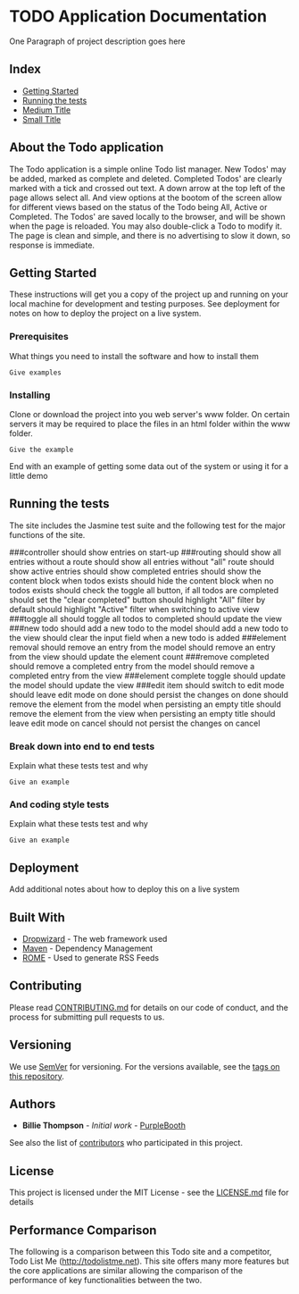 # TODO Application Documentation

One Paragraph of project description goes here

## Index

- [Getting Started](#getting-started)
- [Running the tests](#running-the-tests)
- [Medium Title](#medium-title) 
- [Small Title](#small-title) 


## About the Todo application

The Todo application is a simple online Todo list manager. New Todos' may be added, marked as complete and deleted. Completed Todos' are clearly marked with a tick and crossed out text. A down arrow at the top left of the page allows select all. And view options at the bootom of the screen allow for different views based on the status of the Todo being All, Active or Completed. The Todos' are saved locally to the browser, and will be shown when the page is reloaded. You may also double-click a Todo to modify it. The page is clean and simple, and there is no advertising to slow it down, so response is immediate.

## Getting Started

These instructions will get you a copy of the project up and running on your local machine for development and testing purposes. See deployment for notes on how to deploy the project on a live system.

### Prerequisites

What things you need to install the software and how to install them

```
Give examples
```

### Installing

Clone or download the project into you web server's www folder. On certain servers it may be required to place the files in an html folder within the www folder.

```
Give the example
```



End with an example of getting some data out of the system or using it for a little demo

## Running the tests

The site includes the Jasmine test suite and the following test for the major functions of the site.

###controller
  should show entries on start-up
###routing
  should show all entries without a route
  should show all entries without "all" route
  should show active entries
  should show completed entries
  should show the content block when todos exists
  should hide the content block when no todos exists
  should check the toggle all button, if all todos are completed
  should set the "clear completed" button
  should highlight "All" filter by default
  should highlight "Active" filter when switching to active view
###toggle all
  should toggle all todos to completed
  should update the view
###new todo
  should add a new todo to the model
  should add a new todo to the view
  should clear the input field when a new todo is added
###element removal
  should remove an entry from the model
  should remove an entry from the view
  should update the element count
###remove completed
  should remove a completed entry from the model
  should remove a completed entry from the view
###element complete toggle
  should update the model
  should update the view
###edit item
  should switch to edit mode
  should leave edit mode on done
  should persist the changes on done
  should remove the element from the model when persisting an empty title
  should remove the element from the view when persisting an empty title
  should leave edit mode on cancel
  should not persist the changes on cancel

### Break down into end to end tests

Explain what these tests test and why

```
Give an example
```

### And coding style tests

Explain what these tests test and why

```
Give an example
```

## Deployment

Add additional notes about how to deploy this on a live system

## Built With

* [Dropwizard](http://www.dropwizard.io/1.0.2/docs/) - The web framework used
* [Maven](https://maven.apache.org/) - Dependency Management
* [ROME](https://rometools.github.io/rome/) - Used to generate RSS Feeds

## Contributing

Please read [CONTRIBUTING.md](https://gist.github.com/PurpleBooth/b24679402957c63ec426) for details on our code of conduct, and the process for submitting pull requests to us.

## Versioning

We use [SemVer](http://semver.org/) for versioning. For the versions available, see the [tags on this repository](https://github.com/your/project/tags). 

## Authors

* **Billie Thompson** - *Initial work* - [PurpleBooth](https://github.com/PurpleBooth)

See also the list of [contributors](https://github.com/your/project/contributors) who participated in this project.

## License

This project is licensed under the MIT License - see the [LICENSE.md](LICENSE.md) file for details

## Performance Comparison

The following is a comparison between this Todo site and a competitor, Todo List Me (http://todolistme.net). This site offers many more features but the core applications are similar allowing the comparison of the performance of key functionalities between the two.



